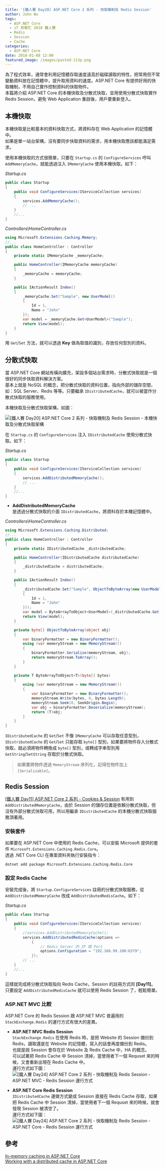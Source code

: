 ```yaml
---
title: '[鐵人賽 Day20] ASP.NET Core 2 系列 - 快取機制及 Redis Session'
author: John Wu
tags:
  - ASP.NET Core
  - iT 邦幫忙 2018 鐵人賽
  - Redis
  - Session
  - Cache
categories:
  - ASP.NET Core
date: 2018-01-08 12:00
featured_image: /images/pasted-113p.png
---
```


為了程式效率，通常會利用記憶體存取速度遠高於磁碟讀取的特性，把常用但不常變動資料放在記憶體中，提升取用資料的速度。ASP.NET Core 有提供好用的快取機制，不用自己實作控制資料的快取物件。  
本篇將介紹 ASP.NET Core 的本機快取及分散式快取，並用使用分散式快取實作 Redis Session，避免 Web Application 重啟後，用戶要重新登入。  

<!-- more -->

## 本機快取

本機快取是比較基本的資料快取方式，將資料存在 Web Application 的記憶體中。  
如果是單一站台架構，沒有要同步快取資料的需求，用本機快取應該都能滿足需求。  

使用本機快取的方式很簡單，只要在 `Startup.cs` 的 `ConfigureServices` 呼叫 `AddMemoryCache`，就能透過注入 `IMemoryCache` 使用本機快取。如下：

*Startup.cs*  
```cs
public class Startup
{
    public void ConfigureServices(IServiceCollection services)
    {
        services.AddMemoryCache();
        // ...
    }
    //...
}
```

*Controllers\HomeController.cs*
```cs
using Microsoft.Extensions.Caching.Memory;
//...
public class HomeController : Controller
{
    private static IMemoryCache _memoryCache;

    public HomeController(IMemoryCache memoryCache)
    {
        _memoryCache = memoryCache;
    }

    public IActionResult Index()
    {
        _memoryCache.Set("Sample", new UserModel()
        {
            Id = 1,
            Name = "John"
        });
        var model = _memoryCache.Get<UserModel>("Sample");
        return View(model);
    }
}
```

用 `Get`/`Set` 方法，就可以透過 **Key** 做為取值的識別，存放任何型別的資料。  

## 分散式快取

當 ASP.NET Core 網站有橫向擴充，架設多個站台需求時，分散式快取就是一個很好的同步快取資料解決方案。  
基本上就是 NoSQL 的概念，把分散式快取的資料位置，指向外部的儲存空間，如：SQL Server、Redis 等等。只要繼承 `IDistributedCache`，就可以被當作分散式快取的服務使用。  

本機快取及分散式快取架構，如圖：  

![[鐵人賽 Day20] ASP.NET Core 2 系列 - 快取機制及 Redis Session - 本機快取及分散式快取架構](/images/i20-1.png)  

在 `Startup.cs` 的 `ConfigureServices` 注入 `IDistributedCache` 使用分散式快取。如下：

*Startup.cs*  
```cs
public class Startup
{
    public void ConfigureServices(IServiceCollection services)
    {
        services.AddDistributedMemoryCache();
        // ...
    }
    //...
}
```
* **AddDistributedMemoryCache**  
 是透過分散式快取的介面 `IDistributedCache`，將資料存於本機記憶體中。

*Controllers\HomeController.cs*
```cs
using Microsoft.Extensions.Caching.Distributed;
//...
public class HomeController : Controller
{
    private static IDistributedCache _distributedCache;

    public HomeController(IDistributedCache distributedCache)
    {
        _distributedCache = distributedCache;
    }

    public IActionResult Index()
    {
        _distributedCache.Set("Sample", ObjectToByteArray(new UserModel()
        {
            Id = 1,
            Name = "John"
        }));
        var model = ByteArrayToObject<UserModel>(_distributedCache.Get("Sample"));
        return View(model);
    }

    private byte[] ObjectToByteArray(object obj)
    {
        var binaryFormatter = new BinaryFormatter();
        using (var memoryStream = new MemoryStream())
        {
            binaryFormatter.Serialize(memoryStream, obj);
            return memoryStream.ToArray();
        }
    }

    private T ByteArrayToObject<T>(byte[] bytes)
    {
        using (var memoryStream = new MemoryStream())
        {
            var binaryFormatter = new BinaryFormatter();
            memoryStream.Write(bytes, 0, bytes.Length);
            memoryStream.Seek(0, SeekOrigin.Begin);
            var obj = binaryFormatter.Deserialize(memoryStream);
            return (T)obj;
        }
    }
}
```
`IDistributedCache` 的 `Get`/`Set` 不像 `IMemoryCache` 可以存取任意型別，`IDistributedCache` 的 `Get`/`Set` 只能存取 `byte[]` 型別，如果要將物件存入分散式快取，就必須將物件轉換成 `byte[]` 型別，或轉成字串型別用 `GetString`/`SetString` 存取於分散式快取。  
> 如果要將物件透過 `MemoryStream` 序列化，記得在物件加上 `[Serializable]`。  

## Redis Session

[[鐵人賽 Day11] ASP.NET Core 2 系列 - Cookies & Session](/article/ironman-day11-asp-net-core-cookies-session.html) 有用到 `AddDistributedMemoryCache`，由於 Session 的儲存位置是依賴分散式快取，但沒有外部分散式快取可用，所以用繼承 `IDistributedCache` 的本機分散式快取服務頂著用。  

### 安裝套件  

如果要在 ASP.NET Core 中使用的 Redis Cache，可以安裝 Microsoft 提供的套件 `Microsoft.Extensions.Caching.Redis.Core`。  
透過 .NET Core CLI 在專案資料夾執行安裝指令：  
```sh
dotnet add package Microsoft.Extensions.Caching.Redis.Core
```

### 設定 Redis Cache

安裝完成後，將 `Startup.ConfigureServices` 註冊的分散式快取服務，從 `AddDistributedMemoryCache` 改成 `AddDistributedRedisCache`。如下：

*Startup.cs*  
```cs
public class Startup
{
    public void ConfigureServices(IServiceCollection services)
    {
        //services.AddDistributedMemoryCache();
        services.AddDistributedRedisCache(options =>
            {
                // Redis Server 的 IP 跟 Port
                options.Configuration = "192.168.99.100:6379";
            });
        // ...
    }
    //...
}
```
這樣就完成將分散式快取指向 Redis Cache，Session 的註冊方式同 **[Day11]**。  
只要設定 `AddDistributedRedisCache` 就可以使用 Redis Session 了，輕鬆簡單。 

### ASP.NET MVC 比較

ASP.NET Core 的 Redis Session 跟 ASP.NET MVC 普遍用的 `StackExchange.Redis` 的運行方式有很大的差異。  

* **ASP.NET MVC Redis Session**  
 `StackExchange.Redis` 在使用 Redis 時，是把 Website 的 Session 備份到 Redis，讀取還是在 Website 的記憶體，寫入的話會再度備份到 Redis。  
 也就是說 Session 會存在於 Website 及 Redis Cache 中，HA 的概念。  
 可以試著把 Redis Cache 中 Session 清掉，當使用者下一個 Requset 來的時候，又會重新出現在  Redis Cache 中。  
 運行方式如下圖：  
 ![[鐵人賽 Day24] ASP.NET Core 2 系列 - 快取機制及 Redis Session - ASP.NET MVC - Redis Session 運行方式](/images/pasted-112.gif)

* **ASP.NET Core Redis Session**  
 `IDistributedCache` 運做方式變成 Session 直接在 Redis Cache 存取，如果把 Redis Cache 中 Session 清掉，當使用者下一個 Requset 來的時候，就會發現 Session 被清空了。  
 運行方式如下圖：  
 ![[鐵人賽 Day24] ASP.NET Core 2 系列 - 快取機制及 Redis Session - ASP.NET Core - Redis Session 運行方式](/images/pasted-113.gif)



## 參考

[In-memory caching in ASP.NET Core](https://docs.microsoft.com/en-us/aspnet/core/performance/caching/memory)  
[Working with a distributed cache in ASP.NET Core](https://docs.microsoft.com/en-us/aspnet/core/performance/caching/distributed)  